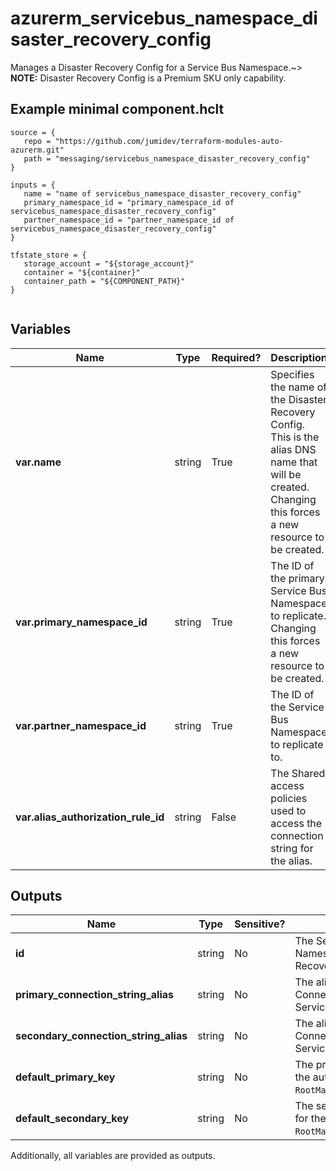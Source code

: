 # azurerm_servicebus_namespace_disaster_recovery_config

Manages a Disaster Recovery Config for a Service Bus Namespace.~> **NOTE:** Disaster Recovery Config is a Premium SKU only capability.

## Example minimal component.hclt

```hcl
source = {
   repo = "https://github.com/jumidev/terraform-modules-auto-azurerm.git" 
   path = "messaging/servicebus_namespace_disaster_recovery_config" 
}

inputs = {
   name = "name of servicebus_namespace_disaster_recovery_config" 
   primary_namespace_id = "primary_namespace_id of servicebus_namespace_disaster_recovery_config" 
   partner_namespace_id = "partner_namespace_id of servicebus_namespace_disaster_recovery_config" 
}

tfstate_store = {
   storage_account = "${storage_account}" 
   container = "${container}" 
   container_path = "${COMPONENT_PATH}" 
}


```

## Variables

| Name | Type | Required? |  Description |
| ---- | ---- | --------- |  ----------- |
| **var.name** | string | True | Specifies the name of the Disaster Recovery Config. This is the alias DNS name that will be created. Changing this forces a new resource to be created. | 
| **var.primary_namespace_id** | string | True | The ID of the primary Service Bus Namespace to replicate. Changing this forces a new resource to be created. | 
| **var.partner_namespace_id** | string | True | The ID of the Service Bus Namespace to replicate to. | 
| **var.alias_authorization_rule_id** | string | False | The Shared access policies used to access the connection string for the alias. | 



## Outputs

| Name | Type | Sensitive? | Description |
| ---- | ---- | --------- | --------- |
| **id** | string | No  | The Service Bus Namespace Disaster Recovery Config ID. | 
| **primary_connection_string_alias** | string | No  | The alias Primary Connection String for the ServiceBus Namespace. | 
| **secondary_connection_string_alias** | string | No  | The alias Secondary Connection String for the ServiceBus Namespace | 
| **default_primary_key** | string | No  | The primary access key for the authorization rule `RootManageSharedAccessKey`. | 
| **default_secondary_key** | string | No  | The secondary access key for the authorization rule `RootManageSharedAccessKey`. | 

Additionally, all variables are provided as outputs.
